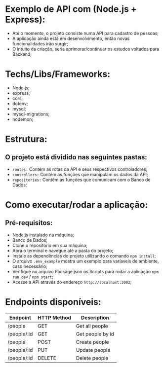 # Exemplo de API com (Node.js + Express):

- Até o momento, o projeto consiste numa API para cadastro de pessoas;
- A aplicação ainda está em desenvolvimento, então novas funcionalidades irão surgir;
- O intuito da criação, seria aprimorar/continuar os estudos voltados para Backend;

# Techs/Libs/Frameworks:

- Node.js;
- express;
- cors;
- dotenv;
- mysql;
- mysql-migrations;
- nodemon;

# Estrutura:

## O projeto está dividido nas seguintes pastas:

- `routes:` Contém as rotas da API e seus respectivos controladores;
- `controllers:` Contém as funções que manipulam os dados da API;
- `repositories:` Contém as funções que comunicam com o Banco de Dados;

# Como executar/rodar a aplicação:

## Pré-requisitos:

- Node.js instalado na máquina;
- Banco de Dados;
- Clone o repositório em sua máquina;
- Abra o terminal e navegue até a pasta do projeto;
- Instale as dependências do projeto utilizando o comando `npm install`;
- O arquivo `.env_example` mostra um exemplo para varíaveis de ambiente, caso necessário;
- Verifique no arquivo Package.json os Scripts para rodar a aplicação `npm run dev` / `npm start`;
- Acesse a API através do endereço `http://localhost:3002`;

# Endpoints disponíveis:

| Endpoint       | HTTP Method | Description      |
| -------------- | -----------| ---------------- |
| /people        | GET        | Get all people   |
| /people/:id    | GET        | Get people by id |
| /people        | POST       | Create people    |
| /people/:id    | PUT        | Update people    |
| /people/:id    | DELETE     | Delete people    |